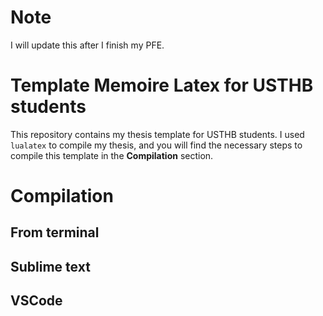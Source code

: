 # Note

I will update this after I finish my PFE.

# Template Memoire Latex for USTHB students

This repository contains my thesis template for USTHB students. I used `lualatex` to compile my thesis, and you will
find the necessary steps to compile this template in the **Compilation** section.

# Compilation

## From terminal

## Sublime text

## VSCode